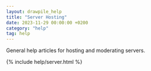 ```yaml
---
layout: drawpile_help
title: "Server Hosting"
date: 2023-11-29 00:00:00 +0200
category: "help"
tag: help
---
```


General help articles for hosting and moderating servers.

{% include help/server.html %}

